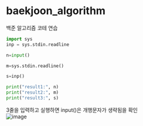 # baekjoon_algorithm
백준 알고리즘 코테 연습

```python
import sys
inp = sys.stdin.readline

n=input()

m=sys.stdin.readline()

s=inp()

print("result1:", n)
print("result2:", m)
print("result3:", s)
```

3줄을 입력하고 실행하면 input()은 개행문자가 생략됨을 확인<br>
![image](https://github.com/user-attachments/assets/4551a40a-a1a2-4b73-b4ee-fd6c116ccc21)

